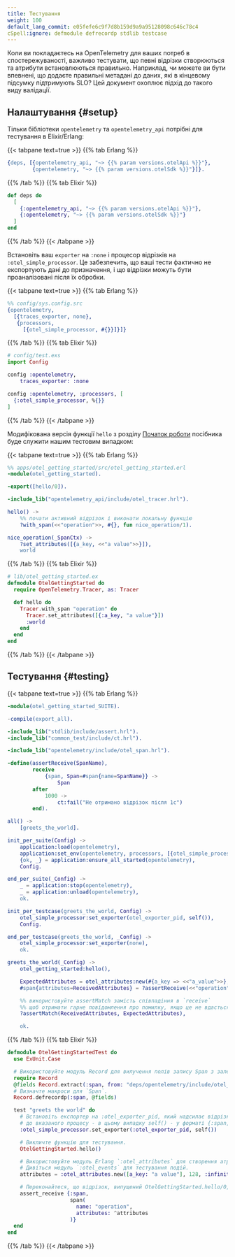 ```yaml
---
title: Тестування
weight: 100
default_lang_commit: e05fefe6c9f7d8b159d9a9a95128098c646c78c4
cSpell:ignore: defmodule defrecordp stdlib testcase
---
```


Коли ви покладаєтесь на OpenTelemetry для ваших потреб в спостережуваності, важливо тестувати, що певні відрізки створюються та атрибути встановлюються правильно. Наприклад, чи можете ви бути впевнені, що додаєте правильні метадані до даних, які в кінцевому підсумку підтримують SLO? Цей документ охоплює підхід до такого виду валідації.

## Налаштування {#setup}

Тільки бібліотеки `opentelemetry` та `opentelemetry_api` потрібні для тестування в Elixir/Erlang:

{{< tabpane text=true >}} {{% tab Erlang %}}

```erlang
{deps, [{opentelemetry_api, "~> {{% param versions.otelApi %}}"},
        {opentelemetry, "~> {{% param versions.otelSdk %}}"}]}.
```

{{% /tab %}} {{% tab Elixir %}}

```elixir
def deps do
  [
    {:opentelemetry_api, "~> {{% param versions.otelApi %}}"},
    {:opentelemetry, "~> {{% param versions.otelSdk %}}"}
  ]
end
```

{{% /tab %}} {{< /tabpane >}}

Встановіть ваш `exporter` на `:none` і процесор відрізків на `:otel_simple_processor`. Це забезпечить, що ваші тести фактично не експортують дані до призначення, і що відрізки можуть бути проаналізовані після їх обробки.

{{< tabpane text=true >}} {{% tab Erlang %}}

```erlang
%% config/sys.config.src
{opentelemetry,
  [{traces_exporter, none},
   {processors,
     [{otel_simple_processor, #{}}]}]}
```

{{% /tab %}} {{% tab Elixir %}}

```elixir
# config/test.exs
import Config

config :opentelemetry,
    traces_exporter: :none

config :opentelemetry, :processors, [
  {:otel_simple_processor, %{}}
]
```

{{% /tab %}} {{< /tabpane >}}

Модифікована версія функції `hello` з розділу [Початок роботи](/docs/languages/erlang/getting-started/) посібника буде служити нашим тестовим випадком:

{{< tabpane text=true >}} {{% tab Erlang %}}

```erlang
%% apps/otel_getting_started/src/otel_getting_started.erl
-module(otel_getting_started).

-export([hello/0]).

-include_lib("opentelemetry_api/include/otel_tracer.hrl").

hello() ->
    %% почати активний відрізок і виконати локальну функцію
    ?with_span(<<"operation">>, #{}, fun nice_operation/1).

nice_operation(_SpanCtx) ->
    ?set_attributes([{a_key, <<"a value">>}]),
    world
```

{{% /tab %}} {{% tab Elixir %}}

```elixir
# lib/otel_getting_started.ex
defmodule OtelGettingStarted do
  require OpenTelemetry.Tracer, as: Tracer

  def hello do
    Tracer.with_span "operation" do
      Tracer.set_attributes([{:a_key, "a value"}])
      :world
    end
  end
end
```

{{% /tab %}} {{< /tabpane >}}

## Тестування {#testing}

{{< tabpane text=true >}} {{% tab Erlang %}}

```erlang
-module(otel_getting_started_SUITE).

-compile(export_all).

-include_lib("stdlib/include/assert.hrl").
-include_lib("common_test/include/ct.hrl").

-include_lib("opentelemetry/include/otel_span.hrl").

-define(assertReceive(SpanName),
        receive
            {span, Span=#span{name=SpanName}} ->
                Span
        after
            1000 ->
                ct:fail("Не отримано відрізок після 1с")
        end).

all() ->
    [greets_the_world].

init_per_suite(Config) ->
    application:load(opentelemetry),
    application:set_env(opentelemetry, processors, [{otel_simple_processor, #{}}]),
    {ok, _} = application:ensure_all_started(opentelemetry),
    Config.

end_per_suite(_Config) ->
    _ = application:stop(opentelemetry),
    _ = application:unload(opentelemetry),
    ok.

init_per_testcase(greets_the_world, Config) ->
    otel_simple_processor:set_exporter(otel_exporter_pid, self()),
    Config.

end_per_testcase(greets_the_world, _Config) ->
    otel_simple_processor:set_exporter(none),
    ok.

greets_the_world(_Config) ->
    otel_getting_started:hello(),

    ExpectedAttributes = otel_attributes:new(#{a_key => <<"a_value">>}, 128, infinity),
    #span{attributes=ReceivedAttributes} = ?assertReceive(<<"operation">>),

    %% використовуйте assertMatch замість співпадіння в `receive`
    %% щоб отримати гарне повідомлення про помилку, якщо це не вдасться
    ?assertMatch(ReceivedAttributes, ExpectedAttributes),

    ok.
```

{{% /tab %}} {{% tab Elixir %}}

```elixir
defmodule OtelGettingStartedTest do
  use ExUnit.Case

  # Використовуйте модуль Record для вилучення полів запису Span з залежності opentelemetry.
  require Record
  @fields Record.extract(:span, from: "deps/opentelemetry/include/otel_span.hrl")
  # Визначте макроси для `Span`.
  Record.defrecordp(:span, @fields)

  test "greets the world" do
    # Встановіть експортер на :otel_exporter_pid, який надсилає відрізки
    # до вказаного процесу - в цьому випадку self() - у форматі {:span, span}
    :otel_simple_processor.set_exporter(:otel_exporter_pid, self())

    # Викличте функцію для тестування.
    OtelGettingStarted.hello()

    # Використовуйте модуль Erlang `:otel_attributes` для створення атрибутів для збігу.
    # Дивіться модуль `:otel_events` для тестування подій.
    attributes = :otel_attributes.new([a_key: "a value"], 128, :infinity)

    # Переконайтеся, що відрізок, випущений OtelGettingStarted.hello/0, був отриманий і містить бажані атрибути.
    assert_receive {:span,
                    span(
                      name: "operation",
                      attributes: ^attributes
                    )}
  end
end
```

{{% /tab %}} {{< /tabpane >}}

